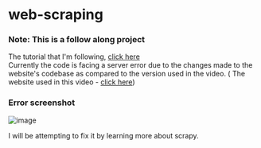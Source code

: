 # web-scraping
### Note: This is a follow along project

The tutorial that I'm following, [click here](https://youtu.be/Pu3gmdWsLYc)
<br>
Currently the code is facing a server error due to the changes made to the website's codebase as compared to the version used in the video. ( The website used in this video - [click here]([url](https://directory.ntschools.net/#/schools)))

### Error screenshot

![image](https://github.com/CJ445/web-scraping/assets/131938772/1467e53f-7e29-4fbf-af64-eaa7a6b9aad6)

I will be attempting to fix it by learning more about scrapy.

